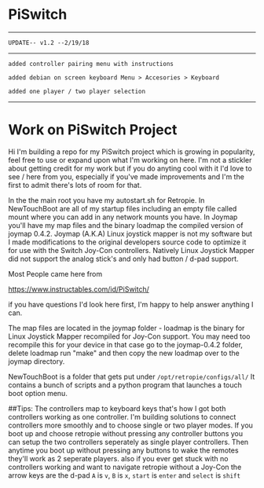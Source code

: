 # PiSwitch

---

    UPDATE-- v1.2 --2/19/18

---

    added controller pairing menu with instructions

    added debian on screen keyboard Menu > Accesories > Keyboard

    added one player / two player selection

---


# Work on PiSwitch Project

Hi I'm building a repo for my PiSwitch project which is growing in popularity, feel free to use or expand upon what I'm working on here. I'm not a stickler about getting credit for my work but if you do anyting cool with it I'd love to see / here from you, especially if you've made improvements and I'm the first to admit there's lots of room for that.

In the the main root you have my autostart.sh for Retropie. In NewTouchBoot are all of my startup files including an empty file called mount where you can add in any network mounts you have. In Joymap you'll have my map files and the binary loadmap the compiled version of joymap 0.4.2. Joymap (A.K.A) Linux joystick mapper is not my software but I made modifications to the original developers source code to optimize it for use with the Switch Joy-Con controllers. Natively Linux Joystick Mapper did not support the analog stick's and only had button / d-pad support.

Most People came here from

https://www.instructables.com/id/PiSwitch/

if you have questions I'd look here first, I'm happy to help answer anything I can.

The map files are located in the joymap folder - loadmap is the binary for Linux Joystick Mapper recompiled for Joy-Con support. You may need too recompile this for your device in that case go to the joymap-0.4.2 folder, delete loadmap run "make" and then copy the new loadmap over to the joymap directory.

NewTouchBoot is a folder that gets put under `/opt/retropie/configs/all/`
It contains a bunch of scripts and a python program that launches a touch boot option menu.

##Tips:
The controllers map to keyboard keys that's how I got both controllers working as one controller. I'm building solutions to connect controllers more smoothly and to choose single or two player modes. If you boot up and choose retropie without pressing any controller buttons you can setup the two controllers seperately as single player controllers. Then anytime you boot up without pressing any buttons to wake the remotes they'll work as 2 seperate players. also if you ever get stuck with no controllers working and want to navigate retropie without a Joy-Con the arrow keys are the d-pad `A` is `v`, `B` is `x`, `start` is `enter` and `select` is `shift`
